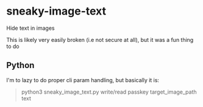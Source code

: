 # sneaky-image-text
Hide text in images

This is likely very easily broken (i.e not secure at all), but it was a fun thing to do

## Python
I'm to lazy to do proper cli param handling, but basically it is:

>python3 sneaky\_image\_text.py write/read passkey target_image_path text
